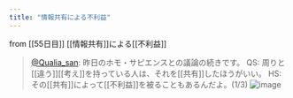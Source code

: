 ```yaml
---
title: "情報共有による不利益"
---
```


from [[55日目]]
[[情報共有]]による[[不利益]]
> [@Qualia_san](https://twitter.com/Qualia_san/status/1605225918674268160?s=20&t=zklOHOD2FXiZLnhSw5i8DA): 昨日のホモ・サピエンスとの議論の続きです。
> QS: 周りと[[違う]][[考え]]を持っている人は、それを[[共有]]したほうがいい。
> HS: その[[共有]]によって[[不利益]]を被ることもあるんだよ。(1/3)
> ![image](https://pbs.twimg.com/media/FkboGJ1VEAAT_NO.png)

